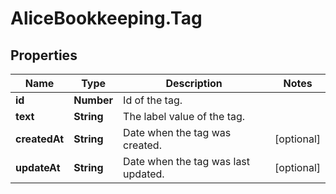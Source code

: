 # AliceBookkeeping.Tag

## Properties

Name | Type | Description | Notes
------------ | ------------- | ------------- | -------------
**id** | **Number** | Id of the tag. | 
**text** | **String** | The label value of the tag. | 
**createdAt** | **String** | Date when the tag was created. | [optional] 
**updateAt** | **String** | Date when the tag was last updated. | [optional] 



